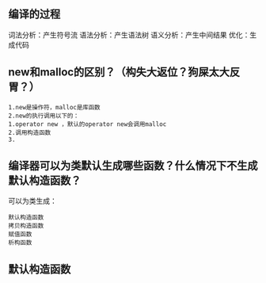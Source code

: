 ## 编译的过程
词法分析：产生符号流
语法分析：产生语法树
语义分析：产生中间结果
优化：生成代码

## new和malloc的区别？（构失大返位？狗屎太大反胃？）
```
1.new是操作符，malloc是库函数
2.new的执行调用以下的：
1.operator new ，默认的operator new会调用malloc
2.调用构造函数
3.
```

## 编译器可以为类默认生成哪些函数？什么情况下不生成默认构造函数？
可以为类生成：
```
默认构造函数
拷贝构造函数
赋值函数
析构函数
```
## 默认构造函数
